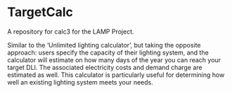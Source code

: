# TargetCalc
A repository for calc3 for the LAMP Project.

Similar to the ‘Unlimited lighting calculator’, but taking the opposite approach: users specify the capacity of their lighting system, and the calculator will estimate on how many days of the year you can reach your target DLI. The associated electricity costs and demand charge are estimated as well. This calculator is particularly useful for determining how well an existing lighting system meets your needs.
